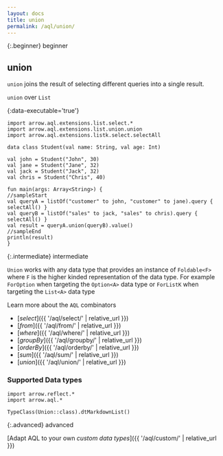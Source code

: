```yaml
---
layout: docs
title: union
permalink: /aql/union/
---
```


{:.beginner}
beginner

## union

`union` joins the result of selecting different queries into a single result.

`union` over `List`

{:data-executable='true'}
```kotlin:ank
import arrow.aql.extensions.list.select.*
import arrow.aql.extensions.list.union.union
import arrow.aql.extensions.listk.select.selectAll

data class Student(val name: String, val age: Int)

val john = Student("John", 30)
val jane = Student("Jane", 32)
val jack = Student("Jack", 32)
val chris = Student("Chris", 40)

fun main(args: Array<String>) {
//sampleStart
val queryA = listOf("customer" to john, "customer" to jane).query { selectAll() }
val queryB = listOf("sales" to jack, "sales" to chris).query { selectAll() }
val result = queryA.union(queryB).value()
//sampleEnd
println(result)
}
```

{:.intermediate}
intermediate

`Union` works with any data type that provides an instance of `Foldable<F>` where `F` is the higher kinded representation of the data type. For example `ForOption` when targeting the `Option<A>` data type or `ForListK` when targeting the `List<A>` data type

Learn more about the `AQL` combinators

- [_select_]({{ '/aql/select/' | relative_url }})
- [_from_]({{ '/aql/from/' | relative_url }})
- [_where_]({{ '/aql/where/' | relative_url }})
- [_groupBy_]({{ '/aql/groupby/' | relative_url }})
- [_orderBy_]({{ '/aql/orderby/' | relative_url }})
- [_sum_]({{ '/aql/sum/' | relative_url }})
- [_union_]({{ '/aql/union/' | relative_url }})

### Supported Data types

```kotlin:ank:replace
import arrow.reflect.*
import arrow.aql.*

TypeClass(Union::class).dtMarkdownList()
```

{:.advanced}
advanced

[Adapt AQL to your own _custom data types_]({{ '/aql/custom/' | relative_url }})
